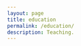 ```yaml
---
layout: page
title: education
permalink: /education/
description: Teaching.
---
```







<!-- this is for the lightbox -->
<!-- <script type="text/javascript" src="/js/lightbox.js"></script>
<link rel="stylesheet" href="/css/lightbox.css"> -->
